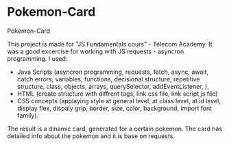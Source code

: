 # Pokemon-Card
Pokemon-Card

This project is made for "JS Fundamentals cours" - Telecom Academy.
It was a good excercise for working with JS requests -  asyncron programming.
I used:
- Java Scripts (asyncron programming, requests, fetch, async, await, catch errors, variables, functions, decisional structure, repetitive structure, class, objects, arrays, querySelector, addEventListener, ),
- HTML (create structure with diffrent tags, link css file, link script js file)
- CSS concepts (applaying style at general level, at class level, at id level, display flex, dispaly grip, border, size, color, background, import font family).

The result is a dinamic card, generated for a certain pokemon. The card has detailed info about the pokemon and it is base on requests. 

